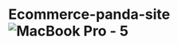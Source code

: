 # Ecommerce-panda-site![MacBook Pro - 5](https://user-images.githubusercontent.com/37573074/180664118-d2fba363-65b1-46d4-96b0-ad02a89a696b.png)
